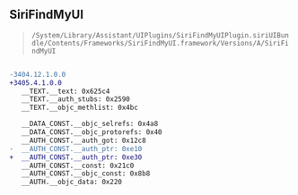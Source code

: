 ## SiriFindMyUI

> `/System/Library/Assistant/UIPlugins/SiriFindMyUIPlugin.siriUIBundle/Contents/Frameworks/SiriFindMyUI.framework/Versions/A/SiriFindMyUI`

```diff

-3404.12.1.0.0
+3405.4.1.0.0
   __TEXT.__text: 0x625c4
   __TEXT.__auth_stubs: 0x2590
   __TEXT.__objc_methlist: 0x4bc

   __DATA_CONST.__objc_selrefs: 0x4a8
   __DATA_CONST.__objc_protorefs: 0x40
   __AUTH_CONST.__auth_got: 0x12c8
-  __AUTH_CONST.__auth_ptr: 0xe10
+  __AUTH_CONST.__auth_ptr: 0xe30
   __AUTH_CONST.__const: 0x21c0
   __AUTH_CONST.__objc_const: 0x8b8
   __AUTH.__objc_data: 0x220

```
